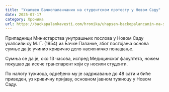 ```yaml
---
title: "Ухапшен Бачкопаланчанин на студентском протесту у Новом Саду"
date: 2025-07-17
category: Хроника
url: https://backapalankavesti.com/hronika/uhapsen-backopalancanin-na-studentskom-protestu-u-novom-sadu/
---
```


Припадници Министарства унутрашњих послова у Новом Саду ухапсили су М. Г. (1954) из Бачке Паланке, због постојања основа сумње да је учинио кривично дело насилничко понашање.

Сумња се да је, око 13 часова, испред Медицинског факултета, ножем покушао да исече транспарент који су носили студенти.

По налогу тужиоца, одређено му је задржавање до 48 сати и биће приведен, уз кривичну пријаву, основном јавном тужиоцу у Новом Саду.
